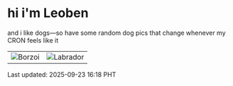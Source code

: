# hi i'm Leoben

and i like dogs—so have some random dog pics that change whenever my CRON feels like it

|  |  |
|--------|----------|
| ![Borzoi](https://random-dog-vercel.vercel.app/api/random-borzoi?v=1758615505) | ![Labrador](https://random-dog-vercel.vercel.app/api/random-labrador?v=1758615505) |

Last updated: 2025-09-23 16:18 PHT
